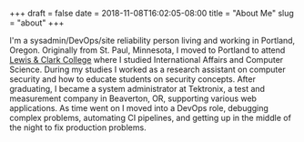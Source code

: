 +++ 
draft = false
date = 2018-11-08T16:02:05-08:00
title = "About Me"
slug = "about" 
+++

I'm a sysadmin/DevOps/site reliability person living and working in Portland, Oregon. Originally from St. Paul, Minnesota, I moved to Portland to attend
[Lewis & Clark College](https://www.lclark.edu/) where I studied International Affairs and Computer Science. During my studies I worked as a research
assistant on computer security and how to educate students on security concepts. After graduating, I became a system administrator at Tektronix, a
test and measurement company in Beaverton, OR, supporting various web applications. As time went on I moved into a DevOps role, debugging complex problems,
automating CI pipelines, and getting up in the middle of the night to fix production problems.

